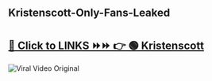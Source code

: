 
 ## Kristenscott-Only-Fans-Leaked

# <h2><a href="https://clipsfans.com/Kristenscott&ref=git">🔗 Click to LINKS ⏩⏩ 👉 🟢 Kristenscott </a></h2>

<a href="https://clipsfans.com/Kristenscott&ref=git" rel="nofollow" data-target="animated-image.originalLink"><img src="https://i.ibb.co.com/xMMVF88/686577567.gif" alt="Viral Video Original" style="max-width: 100%; display: inline-block;" data-target="animated-image.originalImage"></a>

